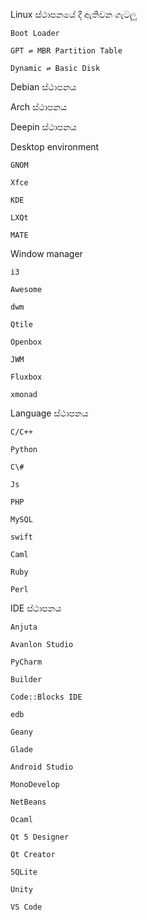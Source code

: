 Linux ස්ථාපනයේ දී ඇතිවන ගැටලූ

```
Boot Loader

GPT ⇌ MBR Partition Table

Dynamic ⇌ Basic Disk
```

Debian ස්ථාපනය

Arch ස්ථාපනය

Deepin ස්ථාපනය

Desktop environment

```
GNOM

Xfce

KDE

LXQt

MATE
```

Window manager

```
i3

Awesome

dwm        

Qtile

Openbox

JWM

Fluxbox

xmonad
```

Language ස්ථාපනය

```
C/C++

Python

C\#

Js

PHP

MySQL

swift

Caml

Ruby

Perl
```

IDE ස්ථාපනය

```
Anjuta

Avanlon Studio

PyCharm

Builder

Code::Blocks IDE

edb

Geany

Glade

Android Studio

MonoDevelop

NetBeans

Ocaml

Qt 5 Designer

Qt Creator

SQLite 

Unity

VS Code
```



